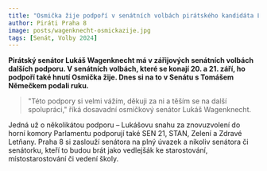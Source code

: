 ```yaml
---
title: "Osmička žije podpoří v senátních volbách pirátského kandidáta Lukáše Wagenknechta"
author: Piráti Praha 8
image: posts/wagenknecht-osmickazije.jpg
tags: [Senát, Volby 2024]
---
```


**Pirátský senátor Lukáš Wagenknecht má v zářijových senátních volbách dalších podporu. V senátních volbách, které se konají 20. a 21. září, ho podpoří také hnutí Osmička žije. Dnes si na to v Senátu s Tomášem Němečkem podali ruku.**

>"Této podpory si velmi vážím, děkuji za ni a těším se na další spolupráci," říká dosavadní osmičkový senátor Lukáš Wagenknecht.

Jedná už o několikátou podporu – Lukášovu snahu za znovuzvolení do horní komory Parlamentu podporují také SEN 21, STAN, Zelení a Zdravé Letňany. Praha 8 si zaslouží senátora na plný úvazek a nikoliv senátora či senátorku, kteří to budou brát jako vedlejšák ke starostování, místostarostování či vedení školy.